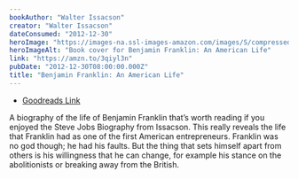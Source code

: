 ```yaml
---
bookAuthor: "Walter Issacson"
creator: "Walter Issacson"
dateConsumed: "2012-12-30"
heroImage: "https://images-na.ssl-images-amazon.com/images/S/compressed.photo.goodreads.com/books/1630510455i/10883.jpg"
heroImageAlt: "Book cover for Benjamin Franklin: An American Life"
link: "https://amzn.to/3qiyl3n"
pubDate: "2012-12-30T08:00:00.000Z"
title: "Benjamin Franklin: An American Life"
---
```


- [Goodreads Link](https://www.goodreads.com/book/show/10883.Benjamin_Franklin)

A biography of the life of Benjamin Franklin that’s worth reading if you enjoyed the Steve Jobs Biography from Issacson. This really reveals the life that Franklin had as one of the first American entrepreneurs. Franklin was no god though; he had his faults. But the thing that sets himself apart from others is his willingness that he can change, for example his stance on the abolitionists or breaking away from the British.
